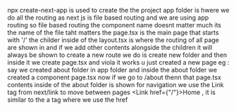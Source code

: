 npx create-next-app is used to create the the project
app folder is hwere we do all the routing as next js is file based routing and we are using app routing so file based routing the component name doesnt matter much its the name of the file taht matters
the page.tsx is the main page that starts with '/' 
the childer inside of the layout.tsx is where the routing of all page are shown in and if we add other contents alongside the children it will always be shown
to create a new route we do is create new folder and then inside it we create page.tsx and viola it works u just created a new page eg : say we created about folder in app folder and inside the about folder we created a component page.tsx now if we go to /about thenn that page.tsx contents inside of the about folder is shown
for navigation we use the Link tag from next/link to move between pages <Link href={"/"}>Home</Link> , it is similar to the a tag where we use the href
